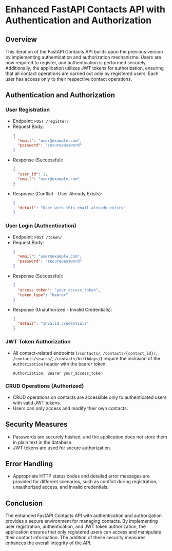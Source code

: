 # Enhanced FastAPI Contacts API with Authentication and Authorization

## Overview

This iteration of the FastAPI Contacts API builds upon the previous version by implementing authentication and authorization mechanisms. Users are now required to register, and authentication is performed securely. Additionally, the application utilizes JWT tokens for authorization, ensuring that all contact operations are carried out only by registered users. Each user has access only to their respective contact operations.

## Authentication and Authorization

### User Registration

- Endpoint: `POST /register/`
- Request Body:
  ```json
  {
    "email": "user@example.com",
    "password": "securepassword"
  }
  ```
- Response (Successful):
  ```json
  {
    "user_id": 1,
    "email": "user@example.com"
  }
  ```
- Response (Conflict - User Already Exists):
  ```json
  {
    "detail": "User with this email already exists"
  }
  ```

### User Login (Authentication)

- Endpoint: `POST /token/`
- Request Body:
  ```json
  {
    "email": "user@example.com",
    "password": "securepassword"
  }
  ```
- Response (Successful):
  ```json
  {
    "access_token": "your_access_token",
    "token_type": "bearer"
  }
  ```
- Response (Unauthorized - Invalid Credentials):
  ```json
  {
    "detail": "Invalid credentials"
  }
  ```

### JWT Token Authorization

- All contact-related endpoints (`/contacts/`, `/contacts/{contact_id}/`, `/contacts/search/`, `/contacts/birthdays/`) require the inclusion of the `Authorization` header with the bearer token:
  ```
  Authorization: Bearer your_access_token
  ```

### CRUD Operations (Authorized)

- CRUD operations on contacts are accessible only to authenticated users with valid JWT tokens.
- Users can only access and modify their own contacts.

## Security Measures

- Passwords are securely hashed, and the application does not store them in plain text in the database.
- JWT tokens are used for secure authorization.

## Error Handling

- Appropriate HTTP status codes and detailed error messages are provided for different scenarios, such as conflict during registration, unauthorized access, and invalid credentials.

## Conclusion

The enhanced FastAPI Contacts API with authentication and authorization provides a secure environment for managing contacts. By implementing user registration, authentication, and JWT token authorization, the application ensures that only registered users can access and manipulate their contact information. The addition of these security measures enhances the overall integrity of the API.
